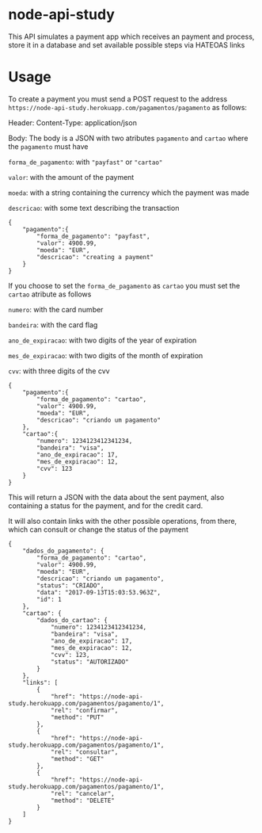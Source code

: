 # node-api-study

This API simulates a payment app which receives an payment and process, store it in a database and set available possible steps via HATEOAS links

# Usage

To create a payment you must send a POST request to the address `https://node-api-study.herokuapp.com/pagamentos/pagamento` as follows:

Header: Content-Type: application/json

Body: The body is a JSON with two atributes `pagamento` and `cartao` where the `pagamento` must have

`forma_de_pagamento`: with `"payfast"` or `"cartao"`

`valor`: with the amount of the payment

`moeda`: with a string containing the currency which the payment was made

`descricao`: with some text describing the transaction


```
{
	"pagamento":{
		"forma_de_pagamento": "payfast",
		"valor": 4900.99,
		"moeda": "EUR",
		"descricao": "creating a payment"
	}
}
```

If you choose to set the `forma_de_pagamento` as `cartao` you must set the `cartao` atribute as follows

`numero`: with the card number

`bandeira`: with the card flag

`ano_de_expiracao`: with two digits of the year of expiration

`mes_de_expiracao`: with two digits of the month of expiration

`cvv`: with three digits of the cvv

```
{
	"pagamento":{
		"forma_de_pagamento": "cartao",
		"valor": 4900.99,
		"moeda": "EUR",
		"descricao": "criando um pagamento"
	},
	"cartao":{
		"numero": 1234123412341234,
		"bandeira": "visa",
		"ano_de_expiracao": 17,
		"mes_de_expiracao": 12,
		"cvv": 123
	}
}
```

This will return a JSON with the data about the sent payment, also containing a status for the payment, and for the credit card.

It will also contain links with the other possible operations, from there, which can consult or change the status of the payment

```
{
    "dados_do_pagamento": {
        "forma_de_pagamento": "cartao",
        "valor": 4900.99,
        "moeda": "EUR",
        "descricao": "criando um pagamento",
        "status": "CRIADO",
        "data": "2017-09-13T15:03:53.963Z",
        "id": 1
    },
    "cartao": {
        "dados_do_cartao": {
            "numero": 1234123412341234,
            "bandeira": "visa",
            "ano_de_expiracao": 17,
            "mes_de_expiracao": 12,
            "cvv": 123,
            "status": "AUTORIZADO"
        }
    },
    "links": [
        {
            "href": "https://node-api-study.herokuapp.com/pagamentos/pagamento/1",
            "rel": "confirmar",
            "method": "PUT"
        },
        {
            "href": "https://node-api-study.herokuapp.com/pagamentos/pagamento/1",
            "rel": "consultar",
            "method": "GET"
        },
        {
            "href": "https://node-api-study.herokuapp.com/pagamentos/pagamento/1",
            "rel": "cancelar",
            "method": "DELETE"
        }
    ]
}
```
